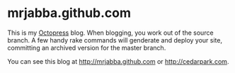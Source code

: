mrjabba.github.com
==================
This is my [Octopress](http://octopress.org) blog. When blogging, you work out of the source branch. A few handy rake commands will genderate and deploy your site, committing an archived version for the master branch.

You can see this blog at http://mrjabba.github.com or http://cedarpark.com.
